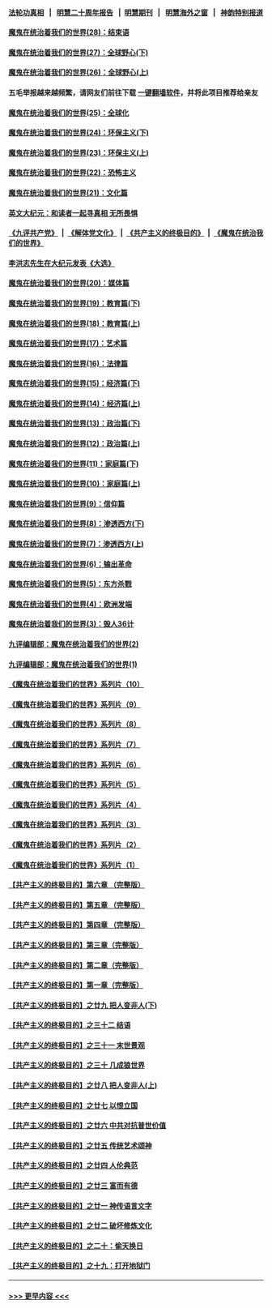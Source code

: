#### [法轮功真相](https://github.com/gfw-breaker/truth/blob/master/README.md?t=0) &nbsp;&nbsp;|&nbsp;&nbsp; [明慧二十周年报告](https://github.com/gfw-breaker/mh-reports/blob/master/README.md?t=0) &nbsp;&nbsp;|&nbsp;&nbsp;[明慧期刊](https://github.com/gfw-breaker/mh-qikan) &nbsp;&nbsp;|&nbsp;&nbsp; [明慧海外之窗](https://github.com/gfw-breaker/mh-news/blob/master/README.md?t=0) &nbsp;&nbsp;|&nbsp;&nbsp; [神韵特别报道](https://github.com/gfw-breaker/mh-news/blob/master/shenyun.md?t=0)
#### [魔鬼在统治着我们的世界(28)：结束语](../pages/nsc422/n10936246.md?t=07091301) 
#### [魔鬼在统治着我们的世界(27)：全球野心(下)](../pages/nsc422/n10928319.md?t=07091301) 
#### [魔鬼在统治着我们的世界(26)：全球野心(上)](../pages/nsc422/n10900318.md?t=07091301) 
#### 五毛举报越来越频繁，请网友们前往下载 [一键翻墙软件](https://github.com/gfw-breaker/ssr-accounts)，并将此项目推荐给亲友
#### [魔鬼在统治着我们的世界(25)：全球化](../pages/nsc422/n10788205.md?t=07091301) 
#### [魔鬼在统治着我们的世界(24)：环保主义(下)](../pages/nsc422/n10695307.md?t=07091301) 
#### [魔鬼在统治着我们的世界(23)：环保主义(上)](../pages/nsc422/n10688613.md?t=07091301) 
#### [魔鬼在统治着我们的世界(22)：恐怖主义](../pages/nsc422/n10614727.md?t=07091301) 
#### [魔鬼在统治着我们的世界(21)：文化篇](../pages/nsc422/n10597706.md?t=07091301) 
#### [英文大纪元：和读者一起寻真相 无所畏惧](../pages/nsc422/n12542027.md?t=07091301) 
#### [《九评共产党》](https://github.com/begood0513/9ping.md/blob/master/README.md) &nbsp;|&nbsp; [《解体党文化》](../../../../jtdwh.md/blob/master/README.md)  &nbsp;|&nbsp; [《共产主义的终极目的》](../../../../gczydzjmd.md/blob/master/README.md) &nbsp;|&nbsp; [《魔鬼在统治我们的世界》](../../../../mgztzwmdsj.md/blob/master/README.md) 
#### [李洪志先生在大纪元发表《大选》](../pages/nsc422/n12534746.md?t=07091301) 
#### [魔鬼在统治着我们的世界(20)：媒体篇](../pages/nsc422/n10586579.md?t=07091301) 
#### [魔鬼在统治着我们的世界(19)：教育篇(下)](../pages/nsc422/n10564808.md?t=07091301) 
#### [魔鬼在统治着我们的世界(18)：教育篇(上)](../pages/nsc422/n10526970.md?t=07091301) 
#### [魔鬼在统治着我们的世界(17)：艺术篇](../pages/nsc422/n10499093.md?t=07091301) 
#### [魔鬼在统治着我们的世界(16)：法律篇](../pages/nsc422/n10485969.md?t=07091301) 
#### [魔鬼在统治着我们的世界(15)：经济篇(下)](../pages/nsc422/n10469975.md?t=07091301) 
#### [魔鬼在统治着我们的世界(14)：经济篇(上)](../pages/nsc422/n10457370.md?t=07091301) 
#### [魔鬼在统治着我们的世界(13)：政治篇(下)](../pages/nsc422/n10448270.md?t=07091301) 
#### [魔鬼在统治着我们的世界(12)：政治篇(上)](../pages/nsc422/n10444576.md?t=07091301) 
#### [魔鬼在统治着我们的世界(11)：家庭篇(下)](../pages/nsc422/n10440961.md?t=07091301) 
#### [魔鬼在统治着我们的世界(10)：家庭篇(上)](../pages/nsc422/n10435448.md?t=07091301) 
#### [魔鬼在统治着我们的世界(9)：信仰篇](../pages/nsc422/n10432159.md?t=07091301) 
#### [魔鬼在统治着我们的世界(8)：渗透西方(下)](../pages/nsc422/n10429603.md?t=07091301) 
#### [魔鬼在统治着我们的世界(7)：渗透西方(上)](../pages/nsc422/n10426013.md?t=07091301) 
#### [魔鬼在统治着我们的世界(6)：输出革命](../pages/nsc422/n10421536.md?t=07091301) 
#### [魔鬼在统治着我们的世界(5)：东方杀戮](../pages/nsc422/n10417707.md?t=07091301) 
#### [魔鬼在统治着我们的世界(4)：欧洲发端](../pages/nsc422/n10414890.md?t=07091301) 
#### [魔鬼在统治着我们的世界(3)：毁人36计](../pages/nsc422/n10411583.md?t=07091301) 
#### [九评编辑部：魔鬼在统治着我们的世界(2)](../pages/nsc422/n10410036.md?t=07091301) 
#### [九评编辑部：魔鬼在统治着我们的世界(1)](../pages/nsc422/n10406825.md?t=07091301) 
#### [《魔鬼在统治着我们的世界》系列片（10）](../pages/nsc422/n12292670.md?t=07091301) 
#### [《魔鬼在统治着我们的世界》系列片（9）](../pages/nsc422/n12290859.md?t=07091301) 
#### [《魔鬼在统治着我们的世界》系列片（8）](../pages/nsc422/n12287445.md?t=07091301) 
#### [《魔鬼在统治着我们的世界》系列片（7）](../pages/nsc422/n12283425.md?t=07091301) 
#### [《魔鬼在统治着我们的世界》系列片（6）](../pages/nsc422/n12282314.md?t=07091301) 
#### [《魔鬼在统治着我们的世界》系列片（5）](../pages/nsc422/n12281419.md?t=07091301) 
#### [《魔鬼在统治着我们的世界》系列片（4）](../pages/nsc422/n12274024.md?t=07091301) 
#### [《魔鬼在统治着我们的世界》系列片（3）](../pages/nsc422/n12271322.md?t=07091301) 
#### [《魔鬼在统治着我们的世界》系列片（2）](../pages/nsc422/n12269049.md?t=07091301) 
#### [《魔鬼在统治着我们的世界》系列片（1）](../pages/nsc422/n12267575.md?t=07091301) 
#### [【共产主义的终极目的】第六章 （完整版）](../pages/nsc422/n11428913.md?t=07091301) 
#### [【共产主义的终极目的】第五章 （完整版）](../pages/nsc422/n11428912.md?t=07091301) 
#### [【共产主义的终极目的】第四章 （完整版）](../pages/nsc422/n11428907.md?t=07091301) 
#### [【共产主义的终极目的】第三章（完整版）](../pages/nsc422/n11428848.md?t=07091301) 
#### [【共产主义的终极目的】第二章（完整版）](../pages/nsc422/n11428831.md?t=07091301) 
#### [【共产主义的终极目的】第一章（完整版）](../pages/nsc422/n11417651.md?t=07091301) 
#### [【共产主义的终极目的】之廿九 把人变非人(下)](../pages/nsc422/n11344140.md?t=07091301) 
#### [【共产主义的终极目的】之三十二 结语](../pages/nsc422/n11360535.md?t=07091301) 
#### [【共产主义的终极目的】之三十一 末世景观](../pages/nsc422/n11351129.md?t=07091301) 
#### [【共产主义的终极目的】之三十 几成狼世界](../pages/nsc422/n11348280.md?t=07091301) 
#### [【共产主义的终极目的】之廿八 把人变非人(上)](../pages/nsc422/n11340492.md?t=07091301) 
#### [【共产主义的终极目的】之廿七 以恨立国](../pages/nsc422/n11336944.md?t=07091301) 
#### [【共产主义的终极目的】之廿六 中共对抗普世价值](../pages/nsc422/n11324785.md?t=07091301) 
#### [【共产主义的终极目的】之廿五 传统艺术颂神](../pages/nsc422/n11296396.md?t=07091301) 
#### [【共产主义的终极目的】之廿四 人伦典范](../pages/nsc422/n11296397.md?t=07091301) 
#### [【共产主义的终极目的】之廿三 富而有德](../pages/nsc422/n11283598.md?t=07091301) 
#### [【共产主义的终极目的】之廿一 神传语言文字](../pages/nsc422/n11263265.md?t=07091301) 
#### [【共产主义的终极目的】之廿二 破坏修炼文化](../pages/nsc422/n11245728.md?t=07091301) 
#### [【共产主义的终极目的】之二十：偷天换日](../pages/nsc422/n11238846.md?t=07091301) 
#### [【共产主义的终极目的】之十九：打开地狱门](../pages/nsc422/n11206376.md?t=07091301) 

----
#### [ >>> 更早内容 <<< ](../indexes/nsc422-earlier.md)
